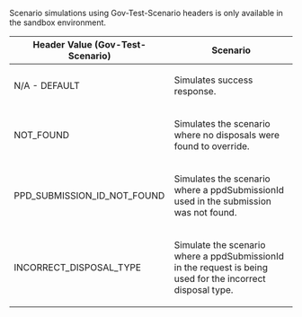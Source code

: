 <p>Scenario simulations using Gov-Test-Scenario headers is only available in the sandbox environment.</p>
<table>
    <thead>
        <tr>
            <th>Header Value (Gov-Test-Scenario)</th>
            <th>Scenario</th>
        </tr>
    </thead>
    <tbody>
        <tr>
            <td><p>N/A - DEFAULT</p></td>
            <td><p>Simulates success response.</p></td>
        </tr>
        <tr>
            <td><p>NOT_FOUND</p></td>
            <td><p>Simulates the scenario where no disposals were found to override.</p></td>
        </tr>
        <tr>
            <td><p>PPD_SUBMISSION_ID_NOT_FOUND</p></td>
            <td><p>Simulates the scenario where a ppdSubmissionId used in the submission was not found.</p></td>
        </tr>
        <tr>
            <td><p>INCORRECT_DISPOSAL_TYPE</p></td>
            <td><p>Simulate the scenario where a ppdSubmissionId in the request is being used for the incorrect disposal type.</p></td>
        </tr>
    </tbody>
</table>
